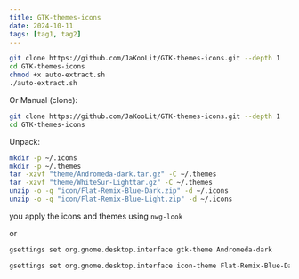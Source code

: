 ```yaml
---
title: GTK-themes-icons
date: 2024-10-11
tags: [tag1, tag2]
---
```


```bash
git clone https://github.com/JaKooLit/GTK-themes-icons.git --depth 1
cd GTK-themes-icons
chmod +x auto-extract.sh
./auto-extract.sh
```

Or Manual (clone):

```bash
git clone https://github.com/JaKooLit/GTK-themes-icons.git --depth 1
cd GTK-themes-icons
```

Unpack:

```bash
mkdir -p ~/.icons
mkdir -p ~/.themes
tar -xzvf "theme/Andromeda-dark.tar.gz" -C ~/.themes
tar -xzvf "theme/WhiteSur-Lighttar.gz" -C ~/.themes
unzip -o -q "icon/Flat-Remix-Blue-Dark.zip" -d ~/.icons
unzip -o -q "icon/Flat-Remix-Blue-Light.zip" -d ~/.icons
```

you apply the icons and themes using `nwg-look`

or

```bash
gsettings set org.gnome.desktop.interface gtk-theme Andromeda-dark

gsettings set org.gnome.desktop.interface icon-theme Flat-Remix-Blue-Dark
```
